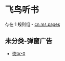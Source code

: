# 飞鸟听书

存在 1 规则组 - [cn.ms.pages](/src/apps/cn.ms.pages.ts)

## 未分类-弹窗广告

- [快照-0](https://i.gkd.li/i/13450787)
